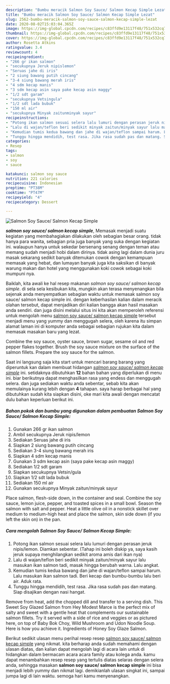 ```yaml
---
description: "Bumbu meracik Salmon Soy Sauce/ Salmon Kecap Simple Lezat"
title: "Bumbu meracik Salmon Soy Sauce/ Salmon Kecap Simple Lezat"
slug: 2562-bumbu-meracik-salmon-soy-sauce-salmon-kecap-simple-lezat
date: 2020-08-02T15:03:04.365Z
image: https://img-global.cpcdn.com/recipes/c83ffd9e13117f48/751x532cq70/salmon-soy-sauce-salmon-kecap-simple-foto-resep-utama.jpg
thumbnail: https://img-global.cpcdn.com/recipes/c83ffd9e13117f48/751x532cq70/salmon-soy-sauce-salmon-kecap-simple-foto-resep-utama.jpg
cover: https://img-global.cpcdn.com/recipes/c83ffd9e13117f48/751x532cq70/salmon-soy-sauce-salmon-kecap-simple-foto-resep-utama.jpg
author: Rosetta Atkins
ratingvalue: 3.4
reviewcount: 4
recipeingredient:
- "266 gr ikan salmon"
- "secukupnya Jeruk nipislemon"
- "Seruas jahe di iris"
- "2 siung bawang putih cincang"
- "3-4 siung bawang merah iris"
- "4 sdm kecap manis"
- "3 sdm kecap asin saya pake kecap asin maggy"
- "1/2 sdt garam"
- "secukupnya Vetsingula"
- "1/2 sdt lada bubuk"
- "150 ml air"
- "secukupnya Minyak zaitunminyak sayur"
recipeinstructions:
- "Potong ikan salmon sesuai selera lalu lumuri dengan perasan jeruk nipis/lemon. Diamkan sebentar. (Tahap ini boleh diskip ya, saya kasih jeruk supaya menghilangkan sedikit aroma amis dari ikan nya)"
- "Lalu di wajan/teflon beri sedikit minyak zaitun/minyak sayur lalu masukan ikan salmon tadi, masak hingga berubah warna. Lalu angkat."
- "Kemudian tumis kedua bawang dan jahe di wajan/teflon sampai harum. Lalu masukan ikan salmon tadi. Beri kecap dan bumbu-bumbu lalu beri air. Aduk rata."
- "Tunggu hingga mendidih, test rasa. Jika rasa sudah pas dan matang. Siap disajikan dengan nasi hangat."
categories:
- Resep
tags:
- salmon
- soy
- sauce

katakunci: salmon soy sauce 
nutrition: 221 calories
recipecuisine: Indonesian
preptime: "PT38M"
cooktime: "PT47M"
recipeyield: "4"
recipecategory: Dessert

---
```



![Salmon Soy Sauce/ Salmon Kecap Simple](https://img-global.cpcdn.com/recipes/c83ffd9e13117f48/751x532cq70/salmon-soy-sauce-salmon-kecap-simple-foto-resep-utama.jpg)

<b><i>salmon soy sauce/ salmon kecap simple</i></b>, Memasak menjadi suatu kegiatan yang membahagiakan dilakukan oleh sebagian besar orang. tidak hanya para wanita, sebagian pria juga banyak yang suka dengan kegiatan ini. walaupun hanya untuk sekedar bersenang senang dengan teman atau memang sudah menjadi hobi dalam dirinya. tidak asing lagi dalam dunia juru masak sekarang sedikit banyak ditemukan cowok dengan kemampuan memasak yang hebat, dan lumayan banyak juga kita saksikan di banyak warung makan dan hotel yang menggunakan koki cowok sebagai koki mumpuni nya.

Baiklah, kita awali ke hal resep makanan <i>salmon soy sauce/ salmon kecap simple</i>. di sela sela kesibukan kita, mungkin akan terasa menyenangkan bila sejenak anda menyempatkan sebagian waktu untuk memasak salmon soy sauce/ salmon kecap simple ini. dengan keberhasilan kalian dalam meracik olahan tersebut, dapat menjadikan diri kalian bangga akan hasil masakan anda sendiri. dan juga disini melalui situs ini kita akan memperoleh referensi untuk mengolah menu <u>salmon soy sauce/ salmon kecap simple</u> tersebut menjadi menu yang yummy dan menggugah selera, oleh karena itu simpan alamat laman ini di komputer anda sebagai sebagian rujukan kita dalam memasak masakan baru yang lezat.

Combine the soy sauce, oyster sauce, brown sugar, sesame oil and red pepper flakes together. Brush the soy sauce mixture on the surface of the salmon fillets. Prepare the soy sauce for the salmon.


Saat ini langsung saja kita start untuk mencari barang barang yang diperuntuk kan dalam membuat hidangan <u><i>salmon soy sauce/ salmon kecap simple</i></u> ini. setidaknya dibutuhkan <b>12</b> bahan bahan yang diperlukan di menu ini. biar berikutnya dapat menghasilkan rasa yang endess dan menggugah selera. dan juga sediakan waktu anda sebentar, sebab kita akan memulainya kurang lebih dengan <b>4</b> tahapan. saya harap berbagai hal yang dibutuhkan sudah kita siapkan disini, oke mari kita awali dengan mencatat dulu bahan keperluan berikut ini.

<!--inarticleads1-->

##### Bahan pokok dan bumbu yang digunakan dalam pembuatan Salmon Soy Sauce/ Salmon Kecap Simple:

1. Gunakan 266 gr ikan salmon
1. Ambil secukupnya Jeruk nipis/lemon
1. Sediakan Seruas jahe di iris
1. Siapkan 2 siung bawang putih cincang
1. Sediakan 3-4 siung bawang merah iris
1. Siapkan 4 sdm kecap manis
1. Gunakan 3 sdm kecap asin (saya pake kecap asin maggy)
1. Sediakan 1/2 sdt garam
1. Siapkan secukupnya Vetsin/gula
1. Siapkan 1/2 sdt lada bubuk
1. Sediakan 150 ml air
1. Gunakan secukupnya Minyak zaitun/minyak sayur


Place salmon, flesh-side down, in the container and seal. Combine the soy sauce, lemon juice, pepper, and toasted spices in a small bowl. Season the salmon with salt and pepper. Heat a little olive oil in a nonstick skillet over medium to medium-high heat and place the salmon, skin side down (if you left the skin on) in the pan. 

<!--inarticleads2-->

##### Cara mengolah Salmon Soy Sauce/ Salmon Kecap Simple:

1. Potong ikan salmon sesuai selera lalu lumuri dengan perasan jeruk nipis/lemon. Diamkan sebentar. (Tahap ini boleh diskip ya, saya kasih jeruk supaya menghilangkan sedikit aroma amis dari ikan nya)
1. Lalu di wajan/teflon beri sedikit minyak zaitun/minyak sayur lalu masukan ikan salmon tadi, masak hingga berubah warna. Lalu angkat.
1. Kemudian tumis kedua bawang dan jahe di wajan/teflon sampai harum. Lalu masukan ikan salmon tadi. Beri kecap dan bumbu-bumbu lalu beri air. Aduk rata.
1. Tunggu hingga mendidih, test rasa. Jika rasa sudah pas dan matang. Siap disajikan dengan nasi hangat.


Remove from heat, add the chopped dill and transfer to a serving dish. This Sweet Soy Glazed Salmon from Hey Modest Marce is the perfect mix of salty and sweet with a gentle heat that complements our sustainable salmon fillets. Try it served with a side of rice and veggies or as pictured here, on top of Baby Bok Choy, Wild Mushroom and Udon Noodle Soup. Here is how you achieve it. Ingredients of Honey Soy Glaze Salmon. 

Berikut sedikit ulasan menu perihal resep resep <u>salmon soy sauce/ salmon kecap simple</u> yang nikmat. kita berharap anda sudah memahami dengan ulasan diatas, dan kalian dapat mengolah lagi di acara lain untuk di hidangkan dalam bermacam acara acara family atau kolega anda. kamu dapat menambahkan resep resep yang tertulis diatas selaras dengan selera anda, sehingga masakan <b>salmon soy sauce/ salmon kecap simple</b> ini bisa menjadi lebih yummy dan nikmat lagi. demikianlah ulasan singkat ini, sampai jumpa lagi di lain waktu. semoga hari kamu menyenangkan.
